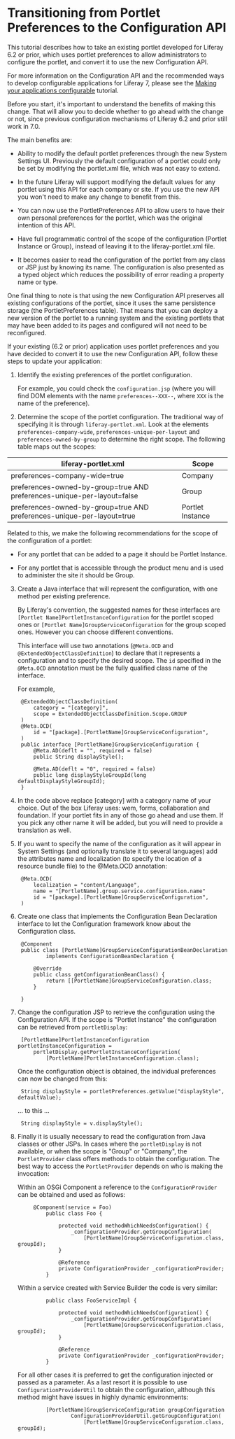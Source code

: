 # Transitioning from Portlet Preferences to the Configuration API [](id=transitioning-from-portlet-preferences-to-the-configuration-api)

This tutorial describes how to take an existing portlet developed for Liferay
6.2 or prior, which uses portlet preferences to allow administrators to
configure the portlet, and convert it to use the new Configuration API.

For more information on the Configuration API and the recommended ways to
develop configurable applications for Liferay 7, please see the
[Making your applications configurable](/develop/tutorials/-/knowledge_base/7-0/making-your-applications-configurable)
tutorial.

Before you start, it's important to understand the benefits of making this
change. That will allow you to decide whether to go ahead with the change or
not, since previous configuration mechanisms of Liferay 6.2 and prior still work
in 7.0.

The main benefits are:

* Ability to modify the default portlet preferences through the new System
  Settings UI. Previously the default configuration of a portlet could only be
  set by modifying the portlet.xml file, which was not easy to extend.

* In the future Liferay will support modifying the default values for any
  portlet using this API for each company or site. If you use the new API you
  won't need to make any change to benefit from this.

* You can now use the PortletPreferences API to allow users to have their own
  personal preferences for the portlet, which was the original intention of this
  API.

* Have full programmatic control of the scope of the configuration (Portlet
  Instance or Group), instead of leaving it to the liferay-portlet.xml file.

* It becomes easier to read the configuration of the portlet from any class or
  JSP just by knowing its name. The configuration is also presented as a typed
  object which reduces the possibility of error reading a property name or type.

One final thing to note is that using the new Configuration API preserves all
existing configurations of the portlet, since it uses the same persistence
storage (the PortletPreferences table). That means that you can deploy a new
version of the portlet to a running system and the existing portlets that may
have been added to its pages and configured will not need to be reconfigured. 

If your existing (6.2 or prior) application uses portlet preferences and you
have decided to convert it to use the new Configuration API, follow these steps
to update your application:

1. Identify the existing preferences of the portlet configuration. 

   For example, you could check the `configuration.jsp` (where you will find DOM
   elements with the name `preferences--XXX--`, where `XXX` is the name of the
   preference).

2. Determine the scope of the portlet configuration. The traditional way of
   specifying it is through `liferay-portlet.xml`. Look at the elements
   `preferences-company-wide`, `preferences-unique-per-layout` and
   `preferences-owned-by-group` to determine the right scope. The following table
   maps out the scopes:


| liferay-portlet.xml                                                     | Scope            |
|-------------------------------------------------------------------------|------------------|
| preferences-company-wide=true                                           | Company          |
| preferences-owned-by-group=true AND preferences-unique-per-layout=false | Group            |
| preferences-owned-by-group=true AND preferences-unique-per-layout=true  | Portlet Instance |

Related to this, we make the following recommendations for the scope of the
configuration of a portlet:

 * For any portlet that can be added to a page it should be Portlet Instance. 

 * For any portlet that is accessible through the product menu and is used to
   administer the site it should be Group.
 
3. Create a Java interface that will represent the configuration, with one
   method per existing preference.
 
   By Liferay's convention, the suggested names for these interfaces are
   `[Portlet Name]PortletInstanceConfiguration` for the portlet scoped ones or
   `[Portlet Name]GroupServiceConfiguration` for the group scoped ones. However
   you can choose different conventions. 
 
   This interface will use two annotations (`@Meta.OCD` and
   `@ExtendedObjectClassDefinition`) to declare that it represents a configuration
   and to specify the desired scope. The `id` specified in the `@Meta.OCD` annotation
   must be the fully qualified class name of the interface. 

   For example,

    	@ExtendedObjectClassDefinition(
			category = "[category]",
			scope = ExtendedObjectClassDefinition.Scope.GROUP
		)
		@Meta.OCD(
			id = "[package].[PortletName]GroupServiceConfiguration",
		)
    	public interface [PortletName]GroupServiceConfiguration {
	  		@Meta.AD(deflt = "", required = false)
	    	public String displayStyle();
	
	    	@Meta.AD(deflt = "0", required = false)
	    	public long displayStyleGroupId(long defaultDisplayStyleGroupId);
    	}

4. In the code above replace [category] with a category name of your choice. Out
   of the box Liferay uses: wem, forms, collaboration and foundation. If your
   portlet fits in any of those go ahead and use them. If you pick any other
   name it will be added, but you will need to provide a translation as well.

5. If you want to specify the name of the configuration as it will appear in
   System Settings (and optionally translate it to several languages) add the
   attributes name and localization (to specify the location of a resource
   bundle file) to the @Meta.OCD annotation:
 
		@Meta.OCD(
     		localization = "content/Language",
 			name = "[PortletName].group.service.configuration.name"
			id = "[package].[PortletName]GroupServiceConfiguration",
		)

5. Create one class that implements the Configuration Bean Declaration
   interface to let the Configuration framework know about the Configuration
   class.

        @Component
        public class [PortletName]GroupServiceConfigurationBeanDeclaration
                implements ConfigurationBeanDeclaration {

            @Override
            public class getConfigurationBeanClass() {
                return [[PortletName]GroupServiceConfiguration.class;
            }

        }

6. Change the configuration JSP to retrieve the configuration using the
   Configuration API. If the scope is "Portlet Instance" the configuration can
   be retrieved from `portletDisplay`:

        [PortletName]PortletInstanceConfiguration portletInstanceConfiguration = 
			portletDisplay.getPortletInstanceConfiguration(
				[PortletName]PortletInstanceConfiguration.class);
	
   Once the configuration object is obtained, the individual preferences can now
   be changed from this:

        String displayStyle = portletPreferences.getValue("displayStyle", defaultValue);

   ... to this ...

        String displayStyle = v.displayStyle();

7. Finally it is usually necessary to read the configuration from Java classes
   or other JSPs. In cases where the `portletDisplay` is not available, or when
   the scope is "Group" or "Company", the `PortletProvider` class offers methods
   to obtain the configuration. The best way to access the `PortletProvider`
   depends on who is making the invocation: 
 
   Within an OSGi Component a reference to the `ConfigurationProvider` can be
   obtained and used as follows:
        	 
     		@Component(service = Foo)
        		public class Foo {
        			
        			protected void methodWhichNeedsConfiguration() {
                		_configurationProvider.getGroupConfiguration(
                            [PortletName]GroupServiceConfiguration.class, groupId);
        			}
            		
                    @Reference
                    private ConfigurationProvider _configurationProvider;
        		}
        		
   Within a service created with Service Builder the code is very similar:
        
        		public class FooServiceImpl {
        			
        			protected void methodWhichNeedsConfiguration() {
                		_configurationProvider.getGroupConfiguration(
                            [PortletName]GroupServiceConfiguration.class, groupId);
        			}
            		
                    @Reference
                    private ConfigurationProvider _configurationProvider;
        		}

   For all other cases it is preferred to get the configuration injected or
   passed as a parameter. As a last resort it is possible to use
   `ConfigurationProviderUtil` to obtain the configuration, although this method
   might have issues in highly dynamic environments:
            
            	[PortletName]GroupServiceConfiguration groupConfiguration 
            			ConfigurationProviderUtil.getGroupConfiguration(
            				[PortletName]GroupServiceConfiguration.class, groupId);
